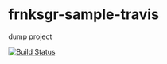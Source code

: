 frnksgr-sample-travis
=====================

dump project

[![Build Status](https://secure.travis-ci.org/frnksgr/frnksgr-sample-travis.png)](http://travis-ci.org/frnksgr/frnksgr-sample-travis)